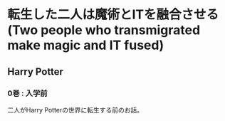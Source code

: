 # 転生した二人は魔術とITを融合させる(Two people who transmigrated make magic and IT fused)
## Harry Potter

### 0巻 : 入学前

二人がHarry Potterの世界に転生する前のお話。
